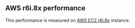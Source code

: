 ## AWS r6i.8x performance

This performance is measured on [AWS EC2 r6i.8x](https://aws.amazon.com/ec2/instance-types/r6i/) instance.